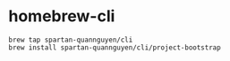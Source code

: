 # homebrew-cli

```
brew tap spartan-quannguyen/cli
brew install spartan-quannguyen/cli/project-bootstrap
```